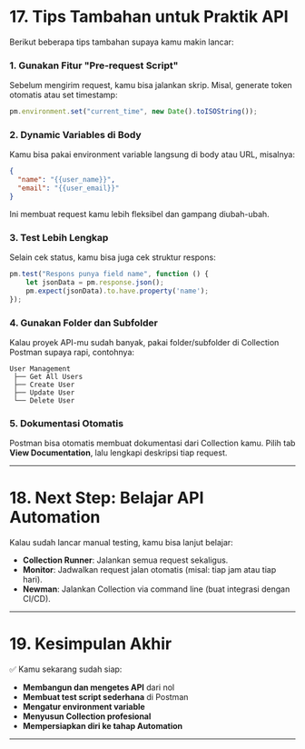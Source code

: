 # 17. Tips Tambahan untuk Praktik API

Berikut beberapa tips tambahan supaya kamu makin lancar:

### 1. Gunakan Fitur "Pre-request Script"
Sebelum mengirim request, kamu bisa jalankan skrip. Misal, generate token otomatis atau set timestamp:

```javascript
pm.environment.set("current_time", new Date().toISOString());
```

### 2. Dynamic Variables di Body
Kamu bisa pakai environment variable langsung di body atau URL, misalnya:

```json
{
  "name": "{{user_name}}",
  "email": "{{user_email}}"
}
```
Ini membuat request kamu lebih fleksibel dan gampang diubah-ubah.

### 3. Test Lebih Lengkap
Selain cek status, kamu bisa juga cek struktur respons:

```javascript
pm.test("Respons punya field name", function () {
    let jsonData = pm.response.json();
    pm.expect(jsonData).to.have.property('name');
});
```

### 4. Gunakan Folder dan Subfolder
Kalau proyek API-mu sudah banyak, pakai folder/subfolder di Collection Postman supaya rapi, contohnya:

```
User Management
 ├── Get All Users
 ├── Create User
 ├── Update User
 └── Delete User
```

### 5. Dokumentasi Otomatis
Postman bisa otomatis membuat dokumentasi dari Collection kamu. Pilih tab **View Documentation**, lalu lengkapi deskripsi tiap request.

---

# 18. Next Step: Belajar API Automation

Kalau sudah lancar manual testing, kamu bisa lanjut belajar:

- **Collection Runner**: Jalankan semua request sekaligus.
- **Monitor**: Jadwalkan request jalan otomatis (misal: tiap jam atau tiap hari).
- **Newman**: Jalankan Collection via command line (buat integrasi dengan CI/CD).

---

# 19. Kesimpulan Akhir

✅ Kamu sekarang sudah siap:

- **Membangun dan mengetes API** dari nol
- **Membuat test script sederhana** di Postman
- **Mengatur environment variable**
- **Menyusun Collection profesional**
- **Mempersiapkan diri ke tahap Automation**

---
